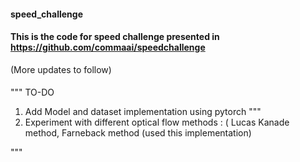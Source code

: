 #### speed_challenge

#### This is the code for speed challenge presented in https://github.com/commaai/speedchallenge

(More updates to follow) 

#### 
"""
TO-DO

1) Add Model and dataset implementation using pytorch """
2) Experiment with different optical flow methods : ( Lucas Kanade method, Farneback method (used this implementation)

"""

